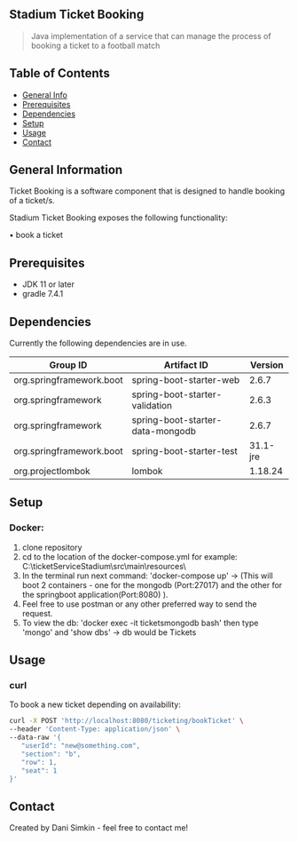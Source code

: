 
## Stadium Ticket Booking  
> Java implementation of a service that can manage the process of booking a ticket to a football match

## Table of Contents
* [General Info](#general-information)
* [Prerequisites](#prerequisites)
* [Dependencies](#dependencies)
* [Setup](#setup)
* [Usage](#usage)
* [Contact](#contact)


## General Information
Ticket Booking is a software component that is designed to handle booking of a ticket/s.

Stadium Ticket Booking exposes the following functionality:

• book a ticket

## Prerequisites
* JDK 11 or later
* gradle 7.4.1

## Dependencies
Currently the following dependencies are in use.

|Group ID                               |Artifact ID                            |Version            | 
|---                                    |---                                    |---                |
|org.springframework.boot               |spring-boot-starter-web                   |2.6.7		   	    |
|org.springframework                    |spring-boot-starter-validation                |2.6.3	        |
|org.springframework         |spring-boot-starter-data-mongodb    	        |2.6.7	        |
|org.springframework.boot               |spring-boot-starter-test               |31.1-jre		        |
|org.projectlombok               |lombok            |1.18.24              |


## Setup

### Docker:
1. clone repository
2. cd to the location of the docker-compose.yml for example: C:\ticketServiceStadium\src\main\resources\
3. In the terminal run next command: 'docker-compose up' -> (This will boot 2 containers - one for the mongodb (Port:27017) 
and the other for the springboot application(Port:8080) ).
4. Feel free to use postman or any other preferred way to send the request.
5. To view the db: 'docker exec -it ticketsmongodb bash' then type 'mongo' and 'show dbs' -> db would be Tickets

## Usage
### curl
To book a new ticket depending on availability:
```bash 
curl -X POST 'http://localhost:8080/ticketing/bookTicket' \
--header 'Content-Type: application/json' \
--data-raw '{
   "userId": "new@something.com",
   "section": "b",
   "row": 1,
   "seat": 1
}'
```

## Contact
Created by Dani Simkin - feel free to contact me!
